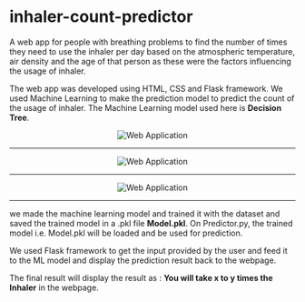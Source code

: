 # inhaler-count-predictor
A web app for people with breathing problems to find the number of times they need to use the inhaler per day based on the atmospheric temperature, air density and the age of that person as these were the factors influencing the usage of inhaler.

The web app was developed using HTML, CSS and Flask framework.  We used Machine Learning to make the prediction model to predict the count of the usage of inhaler.  The Machine Learning model used here is <b>Decision Tree</b>.

<center><img src='https://storage.googleapis.com/devfolio/hackathons/d80d930e94ea4331820c993b019fb0fa/projects/0cec5bb5a01942f78093d2dd66930a51/picgi8ine5qs.png' alt='Web Application'></center>
<hr/>
<center><img src='https://storage.googleapis.com/devfolio/hackathons/d80d930e94ea4331820c993b019fb0fa/projects/0cec5bb5a01942f78093d2dd66930a51/picgec5388e4.png' alt='Web Application'></center>
<hr/>
<center><img src='https://storage.googleapis.com/devfolio/hackathons/d80d930e94ea4331820c993b019fb0fa/projects/0cec5bb5a01942f78093d2dd66930a51/picoge78cn0a.png' alt='Web Application'></center>
<hr/>

we made the machine learning model and trained it with the dataset and saved the trained model in a .pkl file <b>Model.pkl</b>.  On Predictor.py, the trained model i.e. Model.pkl will be loaded and be used for prediction.

We used Flask framework to get the input provided by the user and feed it to the ML model and display the prediction result back to the webpage.  

The final result will display the result as : <b>You will take x to y times the Inhaler</b> in the webpage.
